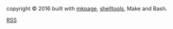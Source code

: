 copyright &copy; 2016 built with [mkpage](https://rsdoiel.github.io/mkpage), [shelltools](https://rsdoiel.github.io/shelltools), Make and Bash. 

[RSS](/rss.xml)

